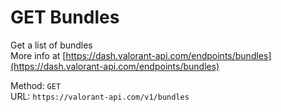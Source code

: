 <!--

This file is automatically generated!
Do not edit it directly!
See https://github.com/techchrism/valorant-api-docs/blob/trunk/contributing.md for more information.

-->

# GET Bundles

Get a list of bundles  
More info at [https://dash.valorant-api.com/endpoints/bundles](https://dash.valorant-api.com/endpoints/bundles)  


Method: `GET`  
URL: `https://valorant-api.com/v1/bundles`  
